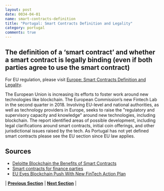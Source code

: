 ```yaml
---
layout: post
date: 0034-04-01
name: smart-contracts-definition
title: "Portugal: Smart Contracts Definition and Legality"
category: portugal
comments: true
---
```


## The definition of a ‘smart contract’ and whether a smart contract is legally binding (even if both parties agree to use the smart contract)

For EU regulation, please visit [Europe: Smart Contracts Definition and Legality](https://neo-project.github.io/global-blockchain-compliance-hub//europe/europe-smart-contracts.html). 

The European Union is increasing its efforts to foster work around new technologies like blockchain. The European Commission’s new Fintech Lab in the second quarter in 2018. Involving EU-level and national authorities, as well as technology providers in Europe, seeks to raise the "regulatory and supervisory capacity and knowledge" around new technologies, including blockchain.
The report identified areas of possible development, including legal clarifications around smart contracts, initial coin offerings, and other jurisdictional issues raised by the tech.
As Portugal has not yet defined smart contracts please see the EU section since EU law applies.

## Sources

- [Deloitte Blockchain the Benefits of Smart Contracts](https://www2.deloitte.com/nl/nl/pages/financial-services/articles/3-blockchain-the-benefits-of-smart-contracts.html)
- [Smart contracts for finance parties](http://www.allenovery.com/publications/en-gb/lrrfs/cross-border/Pages/Smart-contracts-for-finance-parties.aspx) 
- [EU Eyes Blockchain Push With New FinTech Action Plan](https://www.coindesk.com/eu-eyes-blockchain-push-with-new-fintech-action-plan/)

| **[Previous Section]( https://neo-project.github.io/global-blockchain-compliance-hub//portugal/portugal-final-liability.html)** | **[Next Section]( https://neo-project.github.io/global-blockchain-compliance-hub//portugal/portugal-dispute-resolution.html)** |
